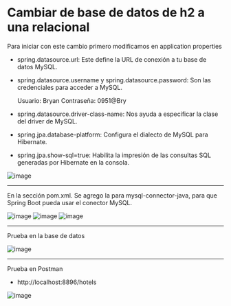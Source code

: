 # Cambiar de base de datos de h2 a una relacional

Para iniciar con este cambio primero modificamos en application properties
- spring.datasource.url: Este define la URL de conexión a tu base de datos MySQL.
- spring.datasource.username y spring.datasource.password: Son las credenciales para acceder a MySQL. 
    
     Usuario: Bryan
     Contraseña: 0951@Bry 
- spring.datasource.driver-class-name: Nos ayuda a especificar la clase del driver de MySQL.
- spring.jpa.database-platform: Configura el dialecto de MySQL para Hibernate.
- spring.jpa.show-sql=true: Habilita la impresión de las consultas SQL generadas por Hibernate en la consola.

![image](https://github.com/123bry/CambioDeBaseDeDatos/assets/99741524/420bd31e-40f8-4d10-96cf-7255a9d1291a)


------------------------------ 
En la sección pom.xml. Se agrego la <dependency> para mysql-connector-java, para que Spring Boot pueda usar el conector MySQL.

![image](https://github.com/123bry/CambioDeBaseDeDatos/assets/99741524/8193b70c-7eb8-47bc-b091-38afe73e6c37)
![image](https://github.com/123bry/CambioDeBaseDeDatos/assets/99741524/7c3af36f-844f-4009-8f12-d0fdeb1b59ad)
![image](https://github.com/123bry/CambioDeBaseDeDatos/assets/99741524/08af0163-1a4b-444a-a432-a957c51c9bc6)


-------------------------------
Prueba en la base de datos

![image](https://github.com/123bry/CambioDeBaseDeDatos/assets/99741524/759cacbc-af44-4e90-9a4d-d276e763d14c)


-------------------------------
Prueba en Postman
- http://localhost:8896/hotels 

![image](https://github.com/123bry/CambioDeBaseDeDatos/assets/99741524/68b94b82-3ea3-4add-aac6-7281794f9902)


